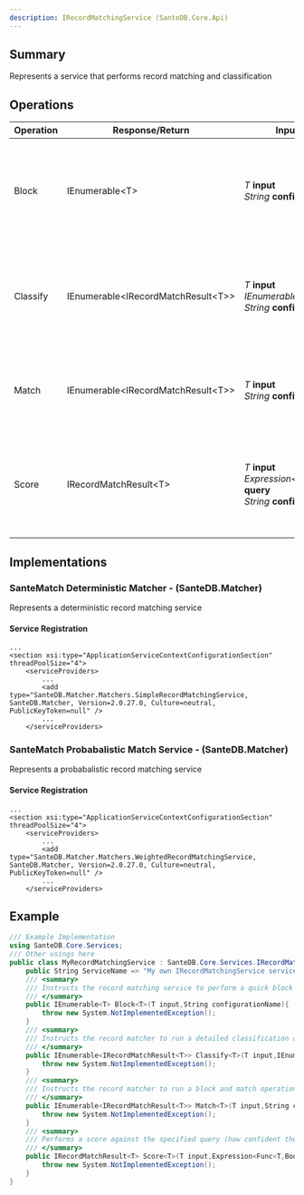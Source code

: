 ```yaml
---
description: IRecordMatchingService (SanteDB.Core.Api)
---
```


## Summary
Represents a service that performs record matching and classification

## Operations

|Operation|Response/Return|Input/Parameter|Description|
|-|-|-|-|
|Block|IEnumerable&lt;T>|*T* **input**<br/>*String* **configurationName**|Instructs the record matching service to perform a quick block function of records            for type  with|
|Classify|IEnumerable&lt;IRecordMatchResult&lt;T>>|*T* **input**<br/>*IEnumerable&lt;T>* **blocks**<br/>*String* **configurationName**|Instructs the record matcher to run a detailed classification on the matching blocks in|
|Match|IEnumerable&lt;IRecordMatchResult&lt;T>>|*T* **input**<br/>*String* **configurationName**|Instructs the record matcher to run a block and match operation against|
|Score|IRecordMatchResult&lt;T>|*T* **input**<br/>*Expression&lt;Func&lt;T,Boolean>>* **query**<br/>*String* **configurationName**|Performs a score against the specified query (how confident the match is that the  matches the|

## Implementations


### SanteMatch Deterministic Matcher - (SanteDB.Matcher)
Represents a deterministic record matching service

#### Service Registration
```markup
...
<section xsi:type="ApplicationServiceContextConfigurationSection" threadPoolSize="4">
	<serviceProviders>
		...
		<add type="SanteDB.Matcher.Matchers.SimpleRecordMatchingService, SanteDB.Matcher, Version=2.0.27.0, Culture=neutral, PublicKeyToken=null" />
		...
	</serviceProviders>
```

### SanteMatch Probabalistic Match Service - (SanteDB.Matcher)
Represents a probabalistic record matching service

#### Service Registration
```markup
...
<section xsi:type="ApplicationServiceContextConfigurationSection" threadPoolSize="4">
	<serviceProviders>
		...
		<add type="SanteDB.Matcher.Matchers.WeightedRecordMatchingService, SanteDB.Matcher, Version=2.0.27.0, Culture=neutral, PublicKeyToken=null" />
		...
	</serviceProviders>
```
## Example
```csharp
/// Example Implementation
using SanteDB.Core.Services;
/// Other usings here
public class MyRecordMatchingService : SanteDB.Core.Services.IRecordMatchingService { 
	public String ServiceName => "My own IRecordMatchingService service";
	/// <summary>
	/// Instructs the record matching service to perform a quick block function of records            for type  with
	/// </summary>
	public IEnumerable<T> Block<T>(T input,String configurationName){
		throw new System.NotImplementedException();
	}
	/// <summary>
	/// Instructs the record matcher to run a detailed classification on the matching blocks in
	/// </summary>
	public IEnumerable<IRecordMatchResult<T>> Classify<T>(T input,IEnumerable<T> blocks,String configurationName){
		throw new System.NotImplementedException();
	}
	/// <summary>
	/// Instructs the record matcher to run a block and match operation against
	/// </summary>
	public IEnumerable<IRecordMatchResult<T>> Match<T>(T input,String configurationName){
		throw new System.NotImplementedException();
	}
	/// <summary>
	/// Performs a score against the specified query (how confident the match is that the  matches the
	/// </summary>
	public IRecordMatchResult<T> Score<T>(T input,Expression<Func<T,Boolean>> query,String configurationName){
		throw new System.NotImplementedException();
	}
}
```
